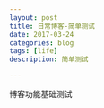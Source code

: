 ```yaml
---
layout: post
title: 日常博客-简单测试
date: 2017-03-24
categories: blog
tags: [life]
description: 简单测试

---
```


博客功能基础测试

